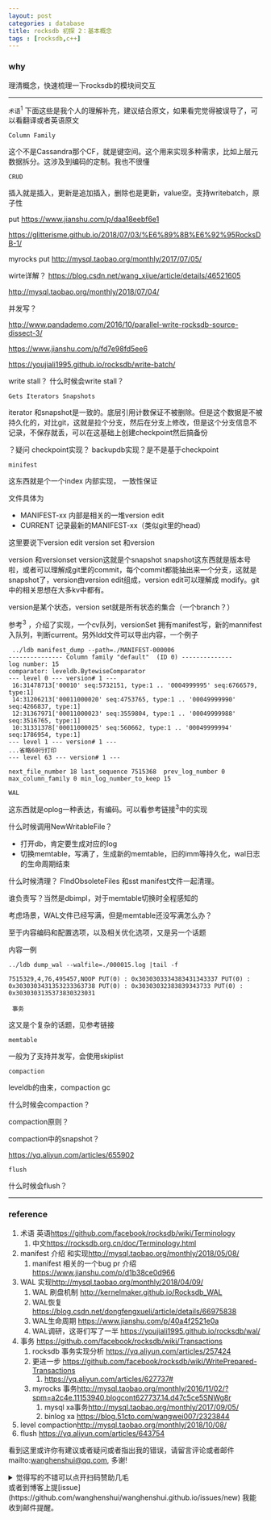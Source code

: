 ```yaml
---
layout: post
categories : database
title: rocksdb 初探 2：基本概念
tags : [rocksdb,c++]
---
```

  

### why

理清概念，快速梳理一下rocksdb的模块间交互

---

`术语`<sup>1</sup> 下面这些是我个人的理解补充，建议结合原文，如果看完觉得被误导了，可以看翻译或者英语原文

`Column Family` 

这个不是Cassandra那个CF，就是键空间。这个用来实现多种需求，比如上层元数据拆分。这涉及到编码的定制。我也不很懂

`CRUD`

插入就是插入，更新是追加插入，删除也是更新，value空。支持writebatch，原子性

put <https://www.jianshu.com/p/daa18eebf6e1>

<https://glitterisme.github.io/2018/07/03/%E6%89%8B%E6%92%95RocksDB-1/>

myrocks put <http://mysql.taobao.org/monthly/2017/07/05/>

wirte详解？ <https://blog.csdn.net/wang_xijue/article/details/46521605>

<http://mysql.taobao.org/monthly/2018/07/04/>

并发写？

<http://www.pandademo.com/2016/10/parallel-write-rocksdb-source-dissect-3/>

<https://www.jianshu.com/p/fd7e98fd5ee6>

<https://youjiali1995.github.io/rocksdb/write-batch/>

write stall？ 什么时候会write stall？

`Gets Iterators Snapshots `

iterator 和snapshot是一致的。底层引用计数保证不被删除。但是这个数据是不被持久化的，对比git，这就是拉个分支，然后在分支上修改，但是这个分支信息不记录，不保存就丢，可以在这基础上创建checkpoint然后搞备份

？疑问 checkpoint实现？ backupdb实现？是不是基于checkpoint

`minifest`

这东西就是个一个index 内部实现， 一致性保证

文件具体为

- MANIFEST-xx 内部是相关的一堆version edit
- CURRENT 记录最新的MANIFEST-xx（类似git里的head）

这里要说下version edit version set 和version

version 和versionset version这就是个snapshot snapshot这东西就是版本号啦，或者可以理解成git里的commit，每个commit都能抽出来一个分支，这就是snapshot了，version由version edit组成，version edit可以理解成 modify。git中的相关思想在大多kv中都有。

version是某个状态，version set就是所有状态的集合（一个branch？）

 参考<sup>3</sup> ，介绍了实现，一个cv队列，versionSet 拥有manifest写，新的mannifest入队列，判断current。另外ldd文件可以导出内容，一个例子

```shell
 ../ldb manifest_dump --path=./MANIFEST-000006
--------------- Column family "default"  (ID 0) --------------
log number: 15
comparator: leveldb.BytewiseComparator
--- level 0 --- version# 1 ---
 16:31478713['00010' seq:5732151, type:1 .. '0004999995' seq:6766579, type:1]
 14:31206213['00011000020' seq:4753765, type:1 .. '00049999990' seq:4266837, type:1]
 12:31367971['00011000023' seq:3559804, type:1 .. '00049999988' seq:3516765, type:1]
 10:31331378['00011000025' seq:560662, type:1 .. '00049999994' seq:1786954, type:1]
--- level 1 --- version# 1 ---
...省略60行打印
--- level 63 --- version# 1 ---

next_file_number 18 last_sequence 7515368  prev_log_number 0 max_column_family 0 min_log_number_to_keep 15
```



`WAL`

这东西就是oplog一种表达，有编码。可以看参考链接<sup>3</sup>中的实现

什么时候调用NewWritableFile？

- 打开db，肯定要生成对应的log
- 切换memtable，写满了，生成新的memtable，旧的imm等持久化，wal日志的生命周期结束

什么时候清理？ FIndObsoleteFiles 和sst manifest文件一起清理。

谁负责写？当然是dbimpl，对于memtable切换时全程感知的

考虑场景，WAL文件已经写满，但是memtable还没写满怎么办？

至于内容编码和配置选项，以及相关优化选项，又是另一个话题

内容一例

```shell
../ldb dump_wal --walfile=./000015.log |tail -f

7515329,4,76,495457,NOOP PUT(0) : 0x3030303334383431343337 PUT(0) : 0x3030303431353233363738 PUT(0) : 0x30303032383839343733 PUT(0) : 0x3030303135373830323031
```



` 事务`

这又是个复杂的话题，见参考链接

`memtable`

一般为了支持并发写，会使用skiplist 

 `compaction`

leveldb的由来，compaction gc

什么时候会compaction？

compaction原则？

compaction中的snapshot？



<https://yq.aliyun.com/articles/655902>

`flush`

什么时候会flush？







---

### reference

1. 术语 英语<https://github.com/facebook/rocksdb/wiki/Terminology>
   1. 中文<https://rocksdb.org.cn/doc/Terminology.html>
2. manifest 介绍 和实现<http://mysql.taobao.org/monthly/2018/05/08/>
   1. manifest 相关的一个bug pr 介绍<https://www.jianshu.com/p/d1b38ce0d966>
3. WAL 实现<http://mysql.taobao.org/monthly/2018/04/09/>
   1. WAL 刷盘机制 <http://kernelmaker.github.io/Rocksdb_WAL>
   2. WAL恢复 https://blog.csdn.net/dongfengxueli/article/details/66975838
   3. WAL生命周期 <https://www.jianshu.com/p/40a4f2521e0a>
   4. WAL调研，这哥们写了一半 <https://youjiali1995.github.io/rocksdb/wal/>
4. 事务 <https://github.com/facebook/rocksdb/wiki/Transactions>
   1. rocksdb 事务实现分析 <https://yq.aliyun.com/articles/257424>
   2. 更进一步 <https://github.com/facebook/rocksdb/wiki/WritePrepared-Transactions>
      1. <https://yq.aliyun.com/articles/627737#>
   3. myrocks 事务<http://mysql.taobao.org/monthly/2016/11/02/?spm=a2c4e.11153940.blogcont627737.14.d47c5ce5SNWg8r>
      1. mysql xa事务<http://mysql.taobao.org/monthly/2017/09/05/>
      2. binlog xa <https://blog.51cto.com/wangwei007/2323844>
5. level compaction<http://mysql.taobao.org/monthly/2018/10/08/>
6. flush <https://yq.aliyun.com/articles/643754>



看到这里或许你有建议或者疑问或者指出我的错误，请留言评论或者邮件mailto:wanghenshui@qq.com, 多谢! 
<details>
<summary>觉得写的不错可以点开扫码赞助几毛</summary>
![微信转账](https://wanghenshui.github.io/assets/wepay.png)
</details>或者到博客上提[issue](https://github.com/wanghenshui/wanghenshui.github.io/issues/new) 我能收到邮件提醒。